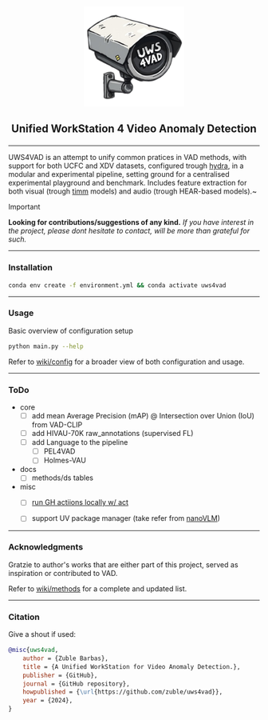 <p align="center"><img src="docs/img/logo.png" width="40%" alt='uws4vad'> </p>

## <p align="center"> Unified WorkStation 4 Video Anomaly Detection </p>

---

UWS4VAD is an attempt to unify common pratices in VAD methods, with support for both UCFC and XDV datasets, configured trough [hydra](https://hydra.cc/docs/intro/), in a modular and experimental pipeline, setting ground for a centralised experimental playground and benchmark. Includes feature extraction for both visual (trough [timm]() models) and audio (trough HEAR-based models).~


> [!important]
> **Looking for contributions/suggestions of any kind.** *If you have interest in the project, please dont hesitate to contact, will be more than grateful for such.*



---
### Installation

```bash
conda env create -f environment.yml && conda activate uws4vad
```



---
### Usage

Basic overview of configuration setup
```bash
python main.py --help
```
Refer to [wiki/config](https://github.com/zuble/uws4vad/wiki/Config) for a broader view of both configuration and usage.



---
### ToDo

- core
    - [ ] add mean Average Precision (mAP) @ Intersection over Union (IoU) from VAD-CLIP
    - [ ] add HIVAU-70K raw_annotations (supervised FL)
    - [ ] add Language to the pipeline
        - [ ] PEL4VAD
        - [ ] Holmes-VAU

- docs
    -  [ ] methods/ds tables

- misc
    - [ ] [run GH actiions locally w/ act](https://github.com/nektos/act)
    - [ ] support UV package manager (take refer from [nanoVLM](https://github.com/huggingface/nanoVLM))


---
### Acknowledgments

Gratzie to author's works that are either part of this project, served as inspiration or contributed to VAD. 

Refer to [wiki/methods](https://github.com/zuble/uws4vad/wiki/Meth) for a complete and updated list. 



--- 
### Citation

Give a shout if used:

```bibtex
@misc{uws4vad,
    author = {Zuble Barbas},
    title = {A Unified WorkStation for Video Anomaly Detection.},
    publisher = {GitHub},
    journal = {GitHub repository},
    howpublished = {\url{https://github.com/zuble/uws4vad}},
    year = {2024},
}
```

